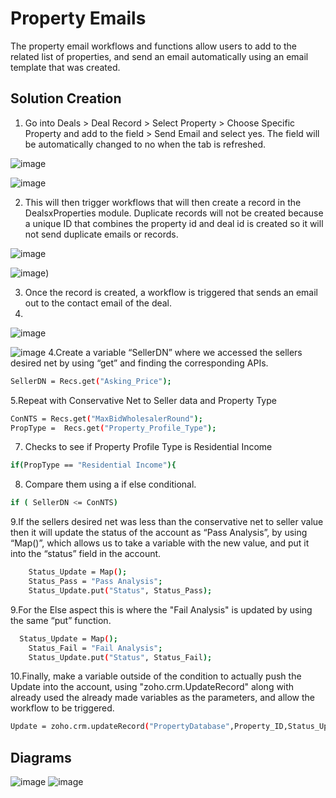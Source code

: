 # Property Emails 

The property email workflows and functions allow users to add to the related list of properties, and send an email automatically using an email template that was created. 

## Solution Creation
1. Go into Deals > Deal Record > Select Property > Choose Specific Property and add to the field > Send Email and select yes. The field will be automatically changed to no when the tab is refreshed. 

![image](https://user-images.githubusercontent.com/124835926/224374285-f97836bc-6bf5-4390-808d-f683e799dc13.png)

![image](https://user-images.githubusercontent.com/124835926/224374113-15f0462c-7c70-4faa-ac05-5899ae29120c.png)


2. This will then trigger workflows that will then create a record in the DealsxProperties module. Duplicate records will not be created because a unique ID that combines the property id and deal id is created so it will not send duplicate emails or records. 

![image](https://user-images.githubusercontent.com/124835926/224375033-c76f8cda-4f10-4b94-97a2-f6f0494652ab.png)

![image](https://user-images.githubusercontent.com/124835926/224374833-b2d9882f-c6e1-4ab5-85ad-999627aae136.png))


3. Once the record is created, a workflow is triggered that sends an email out to the contact email of the deal.
4. 
![image](https://user-images.githubusercontent.com/124835926/217657957-6f305653-640c-4887-ba43-a0d6d8d105c2.png)

![image](https://user-images.githubusercontent.com/124835926/224375369-acc78576-6a52-4c76-9cfd-f39bf047292b.png)
4.Create a variable “SellerDN” where we accessed the sellers desired net by using “get” and finding the corresponding APIs.
```bash
SellerDN = Recs.get("Asking_Price");
```
5.Repeat with Conservative Net to Seller data and Property Type 
```bash
ConNTS = Recs.get("MaxBidWholesalerRound");
PropType =  Recs.get("Property_Profile_Type");
```
7. Checks to see if Property Profile Type is Residential Income
```bash
if(PropType == "Residential Income"){
```
8. Compare them using a if else conditional.
```bash
if ( SellerDN <= ConNTS)
```
9.If the sellers desired net was less than the conservative net to seller value then it will update the status of the account as “Pass Analysis”, by using “Map()”, which allows us to take a variable with the new value, and put it into the “status” field in the account.
```bash
	Status_Update = Map();
	Status_Pass = "Pass Analysis";
	Status_Update.put("Status", Status_Pass);
```
9.For the Else aspect this is where the "Fail Analysis" is updated by using the same “put” function.
```bash
  Status_Update = Map();
	Status_Fail = "Fail Analysis";
	Status_Update.put("Status", Status_Fail);
```
10.Finally, make a variable outside of the condition to actually push the Update into the account, using "zoho.crm.UpdateRecord" along with already used the already made variables as the parameters, and allow the workflow to be triggered.
```bash
Update = zoho.crm.updateRecord("PropertyDatabase",Property_ID,Status_Update,{"trigger":{"workflow"}});
```

## Diagrams
![image](https://user-images.githubusercontent.com/124835926/224370641-fe2eb6a1-5e56-4792-81b7-fad54e7588eb.png)
![image](https://user-images.githubusercontent.com/124835926/224372931-82759e6c-ef8e-47fd-bfb2-238e5cb78c51.png)



